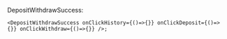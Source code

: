 DepositWithdrawSuccess:

    <DepositWithdrawSuccess onClickHistory={()=>{}} onClickDeposit={()=>{}} onClickWithdraw={()=>{}} />;

